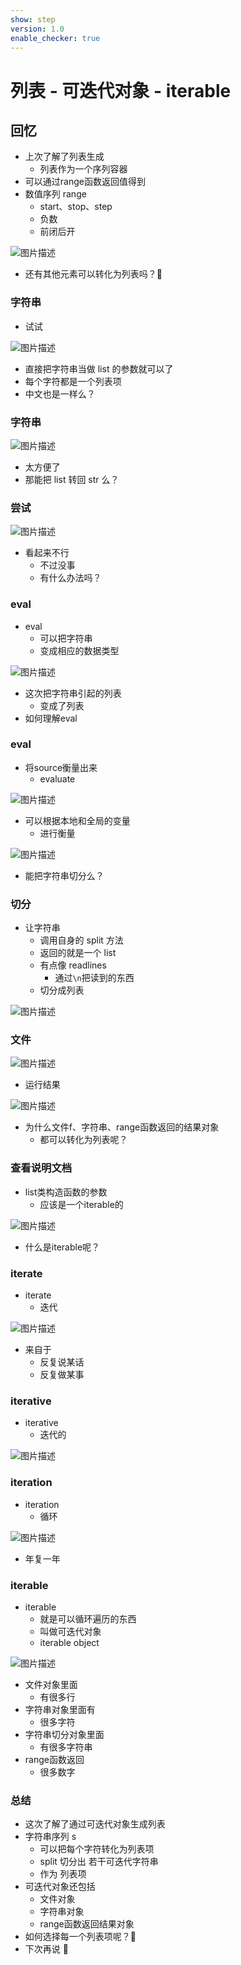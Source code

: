 ```yaml
---
show: step
version: 1.0
enable_checker: true
---
```


# 列表 - 可迭代对象 - iterable

## 回忆

- 上次了解了列表生成
	- 列表作为一个序列容器
- 可以通过range函数返回值得到
- 数值序列 range
  - start、stop、step
  - 负数
  - 前闭后开

![图片描述](https://doc.shiyanlou.com/courses/uid1190679-20231125-1700915693785)

- 还有其他元素可以转化为列表吗？🤔


### 字符串

- 试试

![图片描述](https://doc.shiyanlou.com/courses/uid1190679-20210828-1630124739385)

- 直接把字符串当做 list 的参数就可以了
- 每个字符都是一个列表项
- 中文也是一样么？

### 字符串

![图片描述](https://doc.shiyanlou.com/courses/uid1190679-20210828-1630126033608)

- 太方便了
- 那能把 list 转回 str 么？

### 尝试

![图片描述](https://doc.shiyanlou.com/courses/uid1190679-20210828-1630125028365)

- 看起来不行
	- 不过没事
	- 有什么办法吗？

### eval

- eval 
	- 可以把字符串
	- 变成相应的数据类型

![图片描述](https://doc.shiyanlou.com/courses/uid1190679-20221121-1669034685309)

- 这次把字符串引起的列表
	- 变成了列表
- 如何理解eval

### eval

- 将source衡量出来
	- evaluate

![图片描述](https://doc.shiyanlou.com/courses/uid1190679-20231202-1701526257688)

- 可以根据本地和全局的变量
	- 进行衡量

![图片描述](https://doc.shiyanlou.com/courses/uid1190679-20231202-1701526344554)

- 能把字符串切分么？

### 切分

- 让字符串
	- 调用自身的 split 方法
	- 返回的就是一个 list
	- 有点像 readlines
		- 通过`\n`把读到的东西
	- 切分成列表

![图片描述](https://doc.shiyanlou.com/courses/uid1190679-20210828-1630125084974)


### 文件

![图片描述](https://doc.shiyanlou.com/courses/uid1190679-20221115-1668478997139)

- 运行结果

![图片描述](https://doc.shiyanlou.com/courses/uid1190679-20221115-1668479007016)

- 为什么文件f、字符串、range函数返回的结果对象
	- 都可以转化为列表呢？

### 查看说明文档

- list类构造函数的参数
	- 应该是一个iterable的

![图片描述](https://doc.shiyanlou.com/courses/uid1190679-20221115-1668495496298)

- 什么是iterable呢？

### iterate

- iterate
	- 迭代

![图片描述](https://doc.shiyanlou.com/courses/uid1190679-20231203-1701570452880)

- 来自于
	- 反复说某话
	- 反复做某事

### iterative

- iterative
	- 迭代的

![图片描述](https://doc.shiyanlou.com/courses/uid1190679-20231203-1701569904613)

### iteration

- iteration
	- 循环

![图片描述](https://doc.shiyanlou.com/courses/uid1190679-20231203-1701572317259)

- 年复一年

### iterable

- iterable
	- 就是可以循环遍历的东西
	- 叫做可迭代对象
	- iterable object

![图片描述](https://doc.shiyanlou.com/courses/uid1190679-20231203-1701570679803)

- 文件对象里面
	- 有很多行
- 字符串对象里面有
	- 很多字符
- 字符串切分对象里面
	- 有很多字符串
- range函数返回
	- 很多数字

### 总结

- 这次了解了通过可迭代对象生成列表
- 字符串序列 s
  - 可以把每个字符转化为列表项
  - split 切分出 若干可迭代字符串
  - 作为 列表项
- 可迭代对象还包括
	- 文件对象
	- 字符串对象
	- range函数返回结果对象
- 如何选择每一个列表项呢？🤔
- 下次再说 👋